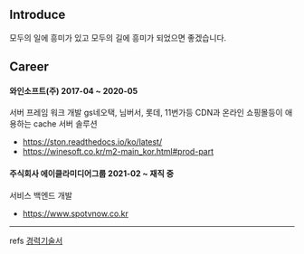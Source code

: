 
## Introduce

모두의 일에 흥미가 있고 모두의 길에 흥미가 되었으면 좋겠습니다.

## Career

#### 와인소프트(주) 2017-04 ~ 2020-05
서버 프레임 워크 개발
gs네오택, 님버서, 롯데, 11번가등 CDN과 온라인 쇼핑몰등이 애용하는 cache 서버 솔루션

- https://ston.readthedocs.io/ko/latest/
- https://winesoft.co.kr/m2-main_kor.html#prod-part

#### 주식회사 에이클라미디어그룹 2021-02 ~ 재직 중
서비스 백엔드 개발

- https://www.spotvnow.co.kr

-----

refs [경력기술서](https://github.com/ogs0426/ogs0426/blob/main/Career.md)
